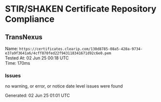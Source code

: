 # STIR/SHAKEN Certificate Repository Compliance

## TransNexus

Name: `https://certificates.clearip.com/130d8785-08a5-428a-9734-e37a9f3641a6/4cff870fed22f943118341671d92c6e0.pem`\
Tested At: 02 Jun 25 00:18 UTC\
Time: 170ms

### Issues

no warning, or error, or notice date level issues were found

Generated: 02 Jun 25 01:01 UTC